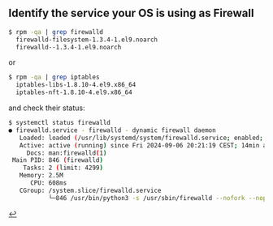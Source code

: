 ## Identify the service your OS is using as Firewall
```bash
$ rpm -qa | grep firewalld
  firewalld-filesystem-1.3.4-1.el9.noarch
  firewalld--1.3.4-1.el9.noarch

```
or

```bash
$ rpm -qa | grep iptables
  iptables-libs-1.8.10-4.el9.x86_64
  iptables-nft-1.8.10-4.el9.x86_64
```
and check their status:

```bash
$ systemctl status firewalld
● firewalld.service - firewalld - dynamic firewall daemon
   Loaded: loaded (/usr/lib/systemd/system/firewalld.service; enabled; preset: enabled)
   Active: active (running) since Fri 2024-09-06 20:21:19 CEST; 14min ago
     Docs: man:firewalld(1)
 Main PID: 846 (firewalld)
    Tasks: 2 (limit: 4299)
   Memory: 2.5M
      CPU: 608ms
   CGroup: /system.slice/firewalld.service
           └─846 /usr/bin/python3 -s /usr/sbin/firewalld --nofork --nopid
```
[:leftwards_arrow_with_hook:](remote-access.md)
